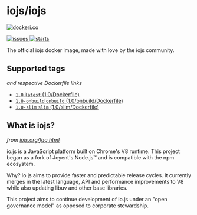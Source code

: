 iojs/iojs
=========

[![dockeri.co](http://dockeri.co/image/iojs/iojs)](https://registry.hub.docker.com/u/iojs/iojs/)

[![issues](https://img.shields.io/github/issues/iojs/docker-iojs.svg) ![starts](https://img.shields.io/github/stars/iojs/docker-iojs.svg)](https://github.com/iojs/docker-iojs)


The official iojs docker image, made with love by the iojs community.

## Supported tags
*and respective Dockerfile links*

* [`1.0` `latest` (1.0/Dockerfile)](https://github.com/iojs/docker-iojs/blob/master/1.0/Dockerfile)
* [`1.0-onbuild` `onbuild` (1.0/onbuild/Dockerfile)](https://github.com/iojs/docker-iojs/blob/master/1.0/onbuild/Dockerfile)
* [`1.0-slim` `slim` (1.0/slim/Dockerfile)](https://github.com/iojs/docker-iojs/blob/master/1.0/slim/Dockerfile)

## What is iojs?
*from [iojs.org/faq.html](https://iojs.org/faq.html)*

io.js is a JavaScript platform built on Chrome's V8 runtime. This project began as a fork of Joyent's Node.js™ and is compatible with the npm ecosystem.

Why? io.js aims to provide faster and predictable release cycles. It currently merges in the latest language, API and performance improvements to V8 while also updating libuv and other base libraries.

This project aims to continue development of io.js under an "open governance model" as opposed to corporate stewardship.
